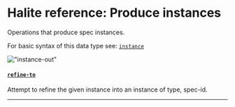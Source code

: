 <!---
  This markdown file was generated. Do not edit.
  -->

# Halite reference: Produce instances

Operations that produce spec instances.

For basic syntax of this data type see: [`instance`](halite_basic-syntax-reference.md#instance)

!["instance-out"](./halite-bnf-diagrams/instance-out.svg)

#### [`refine-to`](halite_full-reference.md#refine-to)

Attempt to refine the given instance into an instance of type, spec-id.

---
